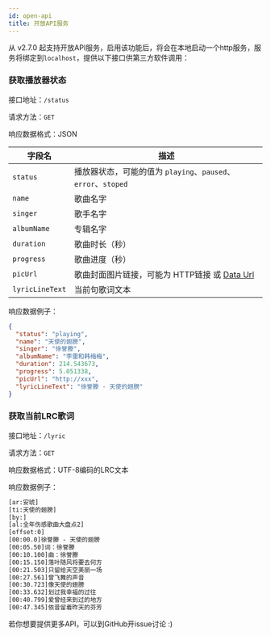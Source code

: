 ```yaml
---
id: open-api
title: 开放API服务
---
```


从 v2.7.0 起支持开放API服务，启用该功能后，将会在本地启动一个http服务，服务将绑定到`localhost`，提供以下接口供第三方软件调用：

### 获取播放器状态

接口地址：`/status`

请求方法：`GET`

响应数据格式：JSON

| 字段名 | 描述 |
| --- | ---  |
| `status` | 播放器状态，可能的值为 `playing`、`paused`、`error`、`stoped` |
| `name` | 歌曲名字 |
| `singer` | 歌手名字 |
| `albumName` | 专辑名字 |
| `duration` | 歌曲时长（秒） |
| `progress` | 歌曲进度（秒） |
| `picUrl` | 歌曲封面图片链接，可能为 HTTP链接 或 [Data Url](https://developer.mozilla.org/en-US/docs/Web/HTTP/Basics_of_HTTP/Data_URLs) |
| `lyricLineText` | 当前句歌词文本 |

响应数据例子：

```json
{
  "status": "playing",
  "name": "天使的翅膀",
  "singer": "徐誉滕",
  "albumName": "李雷和韩梅梅",
  "duration": 214.543673,
  "progress": 5.051338,
  "picUrl": "http://xxx",
  "lyricLineText": "徐誉滕 - 天使的翅膀"
}

```

### 获取当前LRC歌词

接口地址：`/lyric`

请求方法：`GET`

响应数据格式：UTF-8编码的LRC文本

响应数据例子：

```txt
[ar:安琥]
[ti:天使的翅膀]
[by:]
[al:全年伤感歌曲大盘点2]
[offset:0]
[00:00.0]徐誉滕 - 天使的翅膀
[00:05.50]词：徐誉滕
[00:10.100]曲：徐誉滕
[00:15.150]落叶随风将要去何方
[00:21.503]只留给天空美丽一场
[00:27.561]曾飞舞的声音
[00:30.723]像天使的翅膀
[00:33.632]划过我幸福的过往
[00:40.799]爱曾经来到过的地方
[00:47.345]依昔留着昨天的芬芳
```

若你想要提供更多API，可以到GitHub开issue讨论 :)
